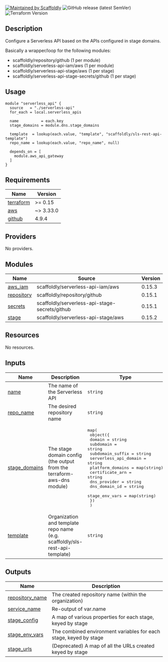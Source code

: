 [![Maintained by Scaffoldly](https://img.shields.io/badge/maintained%20by-scaffoldly-blueviolet)](https://github.com/scaffoldly)
![GitHub release (latest SemVer)](https://img.shields.io/github/v/release/scaffoldly/terraform-aws-serverless-api)
![Terraform Version](https://img.shields.io/badge/tf-%3E%3D0.15.0-blue.svg)

## Description

Configure a Serverless API based on the APIs configured in stage domains.

Basically a wrapper/loop for the following modules:

- scaffoldly/repository/github (1 per module)
- scaffoldly/serverless-api-iam/aws (1 per module)
- scaffoldly/serverless-api-stage/aws (1 per stage)
- scaffoldly/serverless-api-stage-secrets/github (1 per stage)

## Usage

```hcl
module "serverless_api" {
  source   = "./serverless-api"
  for_each = local.serverless_apis

  name          = each.key
  stage_domains = module.dns.stage_domains

  template  = lookup(each.value, "template", "scaffoldly/sls-rest-api-template")
  repo_name = lookup(each.value, "repo_name", null)

  depends_on = [
    module.aws_api_gateway
  ]
}
```

<!-- BEGIN_TF_DOCS -->
## Requirements

| Name | Version |
|------|---------|
| <a name="requirement_terraform"></a> [terraform](#requirement\_terraform) | >= 0.15 |
| <a name="requirement_aws"></a> [aws](#requirement\_aws) | ~> 3.33.0 |
| <a name="requirement_github"></a> [github](#requirement\_github) | 4.9.4 |

## Providers

No providers.

## Modules

| Name | Source | Version |
|------|--------|---------|
| <a name="module_aws_iam"></a> [aws\_iam](#module\_aws\_iam) | scaffoldly/serverless-api-iam/aws | 0.15.3 |
| <a name="module_repository"></a> [repository](#module\_repository) | scaffoldly/repository/github | 0.15.1 |
| <a name="module_secrets"></a> [secrets](#module\_secrets) | scaffoldly/serverless-api-stage-secrets/github | 0.15.1 |
| <a name="module_stage"></a> [stage](#module\_stage) | scaffoldly/serverless-api-stage/aws | 0.15.2 |

## Resources

No resources.

## Inputs

| Name | Description | Type | Default | Required |
|------|-------------|------|---------|:--------:|
| <a name="input_name"></a> [name](#input\_name) | The name of the Serverless API | `string` | n/a | yes |
| <a name="input_repo_name"></a> [repo\_name](#input\_repo\_name) | The desired repository name | `string` | `""` | no |
| <a name="input_stage_domains"></a> [stage\_domains](#input\_stage\_domains) | The stage domain config (the output from the terraform-aws-dns module) | <pre>map(<br>    object({<br>      domain                = string<br>      subdomain             = string<br>      subdomain_suffix      = string<br>      serverless_api_domain = string<br>      platform_domains      = map(string)<br>      certificate_arn       = string<br>      dns_provider          = string<br>      dns_domain_id         = string<br>      stage_env_vars        = map(string)<br>    })<br>  )</pre> | n/a | yes |
| <a name="input_template"></a> [template](#input\_template) | Organization and template repo name (e.g. scaffoldly/sls-rest-api-template) | `string` | n/a | yes |

## Outputs

| Name | Description |
|------|-------------|
| <a name="output_repository_name"></a> [repository\_name](#output\_repository\_name) | The created repository name (within the organization) |
| <a name="output_service_name"></a> [service\_name](#output\_service\_name) | Re-output of var.name |
| <a name="output_stage_config"></a> [stage\_config](#output\_stage\_config) | A map of various properties for each stage, keyed by stage |
| <a name="output_stage_env_vars"></a> [stage\_env\_vars](#output\_stage\_env\_vars) | The combined environment variables for each stage, keyed by stage |
| <a name="output_stage_urls"></a> [stage\_urls](#output\_stage\_urls) | (Deprecated) A map of all the URLs created keyed by stage |
<!-- END_TF_DOCS -->

